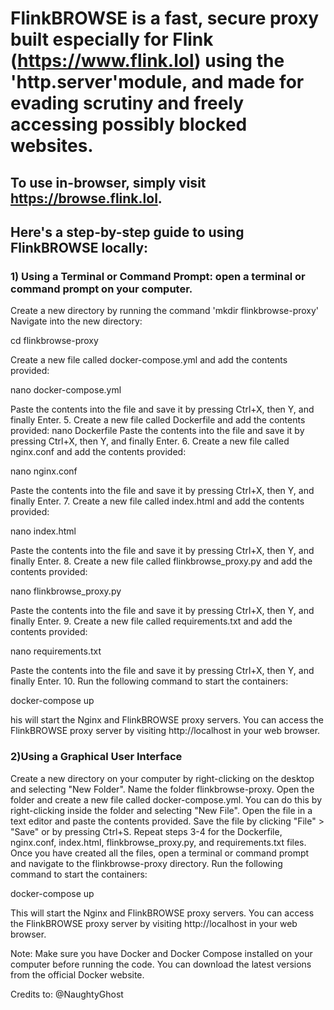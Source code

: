 #  FlinkBROWSE is a fast, secure proxy built especially for Flink (https://www.flink.lol) using the 'http.server'module, and made for evading scrutiny and freely accessing possibly blocked websites.

## To use in-browser, simply visit https://browse.flink.lol.

## Here's a step-by-step guide to using FlinkBROWSE locally:
### **1) Using a Terminal or Command Prompt: open a terminal or command prompt on your computer.**

Create a new directory by running the command 'mkdir flinkbrowse-proxy'
Navigate into the new directory:

cd flinkbrowse-proxy

Create a new file called docker-compose.yml and add the contents provided:

nano docker-compose.yml

Paste the contents into the file and save it by pressing Ctrl+X, then Y, and finally Enter. 5. Create a new file called Dockerfile and add the contents provided:
nano Dockerfile
Paste the contents into the file and save it by pressing Ctrl+X, then Y, and finally Enter. 6. Create a new file called nginx.conf and add the contents provided:

nano nginx.conf

Paste the contents into the file and save it by pressing Ctrl+X, then Y, and finally Enter. 7. Create a new file called index.html and add the contents provided:

nano index.html

Paste the contents into the file and save it by pressing Ctrl+X, then Y, and finally Enter. 8. Create a new file called flinkbrowse_proxy.py and add the contents provided:

nano flinkbrowse_proxy.py

Paste the contents into the file and save it by pressing Ctrl+X, then Y, and finally Enter. 9. Create a new file called requirements.txt and add the contents provided:

nano requirements.txt

Paste the contents into the file and save it by pressing Ctrl+X, then Y, and finally Enter. 10. Run the following command to start the containers:

docker-compose up

 his will start the Nginx and FlinkBROWSE proxy servers. You can access the FlinkBROWSE proxy server by visiting http://localhost in your web browser.

### **2)Using a Graphical User Interface**

Create a new directory on your computer by right-clicking on the desktop and selecting "New Folder".
Name the folder flinkbrowse-proxy.
Open the folder and create a new file called docker-compose.yml. You can do this by right-clicking inside the folder and selecting "New File".
Open the file in a text editor and paste the contents provided. Save the file by clicking "File" > "Save" or by pressing Ctrl+S.
Repeat steps 3-4 for the Dockerfile, nginx.conf, index.html, flinkbrowse_proxy.py, and requirements.txt files.
Once you have created all the files, open a terminal or command prompt and navigate to the flinkbrowse-proxy directory.
Run the following command to start the containers:

docker-compose up

This will start the Nginx and FlinkBROWSE proxy servers. You can access the FlinkBROWSE proxy server by visiting http://localhost in your web browser.

Note: Make sure you have Docker and Docker Compose installed on your computer before running the code. You can download the latest versions from the official Docker website.

Credits to: @NaughtyGhost
